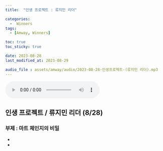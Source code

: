 ```yaml
---
title:  "인생 프로젝트 : 류지민 리더" 

categories:
  -  Winners
tags:
  - [Amway, Winners]

toc: true
toc_sticky: true

date: 2023-08-28
last_modified_at: 2023-08-29

audio_file : assets/amway/audio/2023-08-28-인생프로젝트-(류지민 리더).mp3
---
```


<audio src="{{ page.audio_file | relative_url }}" controls loop></audio>


## 인생 프로젝트 / 류지민 리더 (8/28)
### 부제 : 마트 체인지의 비밀

+ 

+ 